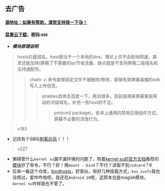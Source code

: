 ## 去广告
#### [源地址：如果有帮助，请您支持我一下😘！](https://lingeringsound.github.io/10007)
#### [蓝奏云下载](https://keytoolazy.lanzn.com/b03j67j0f)，密码:`666`

- ***模块原理说明***
 > hosts拦截域名，host相当于一个本地的dns，理论上并不会影响网速，甚至还能加快(屏蔽了不需要的ip)节省流量，缺点就是不支持屏蔽二级域名和支持通配符。
 >> chattr +i 命令能够锁定文件不被删除/修改，能够有效屏蔽毒瘤的sdk写入上传信息。
 >>> iptables具体去百度一下，用法很多，目前我用来屏蔽某些网站的次级域名，补充一些host的不足。
 >>>> pm(cmd package)，安卓上通用的禁用应用组件方式，屏蔽不必要的流氓行为。

>v183
 - 记住有个SB叫[刺客边风](https://m.bilibili.com/space/21131684)！！！
>v227
 - 懒得管什么`kernel su`漏不漏环境的问题了，照着[kernel su的官方文档](https://kernelsu.org/zh_CN/guide/faq.html)推荐的[模块](https://github.com/symbuzzer/systemless-hosts-KernelSU-module)抄了命令，不行？好！用`mount --bind`？不行？读取不到`/sdcard`？6
 - 后来一看这个仓库，[bindhosts](https://github.com/backslashxx/bindhosts)，好家伙，有好几种挂载方式，`ksu_susfs`我也没用过，爱咋咋地吧，我还在`Android 10`呢，这原本也是magisk模块，`kernel su`咋样我也不管了。
 
 
